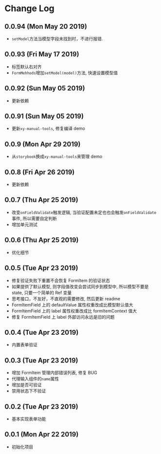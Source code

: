 # Change Log

## 0.0.94 (Mon May 20 2019)

-   `setModel`方法当模型字段未找到时，不进行报错.

## 0.0.93 (Fri May 17 2019)

-   标签默认右对齐
-   `FormMehhods`增加`setModel(model)`方法, 快速设置模型值

## 0.0.92 (Sun May 05 2019)

-   更新依赖

## 0.0.91 (Sun May 05 2019)

-   更新`xy-manual-tools`, 修复编译 demo

## 0.0.9 (Mon Apr 29 2019)

-   从`storybook`换成`xy-manual-tools`来管理 demo

## 0.0.8 (Fri Apr 26 2019)

-   更新依赖

## 0.0.7 (Thu Apr 25 2019)

-   改变`onFieldValidate`触发逻辑, 当验证配置未定也也会触发`onFieldValidate`事件, 所以需要自定判断
-   增加单元测试

## 0.0.6 (Thu Apr 25 2019)

-   优化细节

## 0.0.5 (Tue Apr 23 2019)

-   修复验证失败下重置不会恢复 FormItem 的验证状态
-   如果提供了默认模型, 则字段值改变会尝试同步到模型中, 所以模型不要是 state, 只要一个简单的 Ref 变量
-   思考接口，不友好，不直观的需要修改, 然后更新 readme
-   FormItemField 上的 defaultValue 属性权重改成比模型默认值大
-   FormItemField 上的 label 属性权重改成比 formItemContext 值大
-   修复 FormItemField 上 label 外部访问永远是旧的问题

## 0.0.4 (Tue Apr 23 2019)

-   内置表单验证

## 0.0.3 (Tue Apr 23 2019)

-   增加 FormItem 管理内部错误列表, 修复 BUG
-   代理输入组件的`name`属性
-   增加是否可验证
-   禁用状态下不验证

## 0.0.2 (Tue Apr 23 2019)

-   基本实现表单功能

## 0.0.1 (Mon Apr 22 2019)

-   初始化项目
